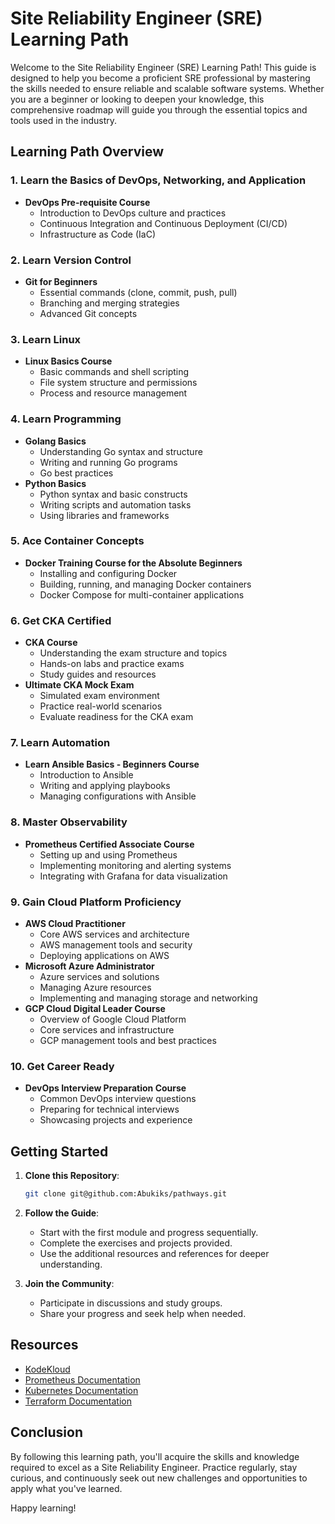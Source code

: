 # Site Reliability Engineer (SRE) Learning Path

Welcome to the Site Reliability Engineer (SRE) Learning Path! This guide is designed to help you become a proficient SRE professional by mastering the skills needed to ensure reliable and scalable software systems. Whether you are a beginner or looking to deepen your knowledge, this comprehensive roadmap will guide you through the essential topics and tools used in the industry.

## Learning Path Overview

### 1. Learn the Basics of DevOps, Networking, and Application
   - **DevOps Pre-requisite Course**
     - Introduction to DevOps culture and practices
     - Continuous Integration and Continuous Deployment (CI/CD)
     - Infrastructure as Code (IaC)

### 2. Learn Version Control
   - **Git for Beginners**
     - Essential commands (clone, commit, push, pull)
     - Branching and merging strategies
     - Advanced Git concepts

### 3. Learn Linux
   - **Linux Basics Course**
     - Basic commands and shell scripting
     - File system structure and permissions
     - Process and resource management

### 4. Learn Programming
   - **Golang Basics**
     - Understanding Go syntax and structure
     - Writing and running Go programs
     - Go best practices
   - **Python Basics**
     - Python syntax and basic constructs
     - Writing scripts and automation tasks
     - Using libraries and frameworks

### 5. Ace Container Concepts
   - **Docker Training Course for the Absolute Beginners**
     - Installing and configuring Docker
     - Building, running, and managing Docker containers
     - Docker Compose for multi-container applications

### 6. Get CKA Certified
   - **CKA Course**
     - Understanding the exam structure and topics
     - Hands-on labs and practice exams
     - Study guides and resources
   - **Ultimate CKA Mock Exam**
     - Simulated exam environment
     - Practice real-world scenarios
     - Evaluate readiness for the CKA exam

### 7. Learn Automation
   - **Learn Ansible Basics - Beginners Course**
     - Introduction to Ansible
     - Writing and applying playbooks
     - Managing configurations with Ansible

### 8. Master Observability
   - **Prometheus Certified Associate Course**
     - Setting up and using Prometheus
     - Implementing monitoring and alerting systems
     - Integrating with Grafana for data visualization

### 9. Gain Cloud Platform Proficiency
   - **AWS Cloud Practitioner**
     - Core AWS services and architecture
     - AWS management tools and security
     - Deploying applications on AWS
   - **Microsoft Azure Administrator**
     - Azure services and solutions
     - Managing Azure resources
     - Implementing and managing storage and networking
   - **GCP Cloud Digital Leader Course**
     - Overview of Google Cloud Platform
     - Core services and infrastructure
     - GCP management tools and best practices

### 10. Get Career Ready
   - **DevOps Interview Preparation Course**
     - Common DevOps interview questions
     - Preparing for technical interviews
     - Showcasing projects and experience

## Getting Started

1. **Clone this Repository**:
   ```sh
   git clone git@github.com:Abukiks/pathways.git
   ```

2. **Follow the Guide**:
   - Start with the first module and progress sequentially.
   - Complete the exercises and projects provided.
   - Use the additional resources and references for deeper understanding.

3. **Join the Community**:
   - Participate in discussions and study groups.
   - Share your progress and seek help when needed.

## Resources

- [KodeKloud](https://kodekloud.com/learning-path/site-reliability-engineer/)
- [Prometheus Documentation](https://prometheus.io/docs/introduction/overview/)
- [Kubernetes Documentation](https://kubernetes.io/docs/home/)
- [Terraform Documentation](https://www.terraform.io/docs/index.html)

## Conclusion

By following this learning path, you'll acquire the skills and knowledge required to excel as a Site Reliability Engineer. Practice regularly, stay curious, and continuously seek out new challenges and opportunities to apply what you've learned.

Happy learning!